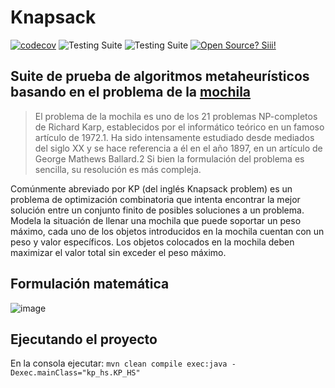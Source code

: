 # Knapsack

[![codecov](https://codecov.io/gh/dmorfav/Knapsack/branch/main/graph/badge.svg?token=NTCYS1ATLB)](https://codecov.io/gh/dmorfav/Knapsack)
![Testing Suite](https://github.com/dmorfav/knapsack/actions/workflows/build.yml/badge.svg)
![Testing Suite](https://github.com/dmorfav/knapsack/actions/workflows/qa.yml/badge.svg)
[![Open Source? Siii!](https://badgen.net/badge/Open%20Source%20%3F/Siii%21/blue?icon=github)](https://github.com/dmorfav/Knapsack)

## Suite de prueba de algoritmos metaheurísticos basando en el problema de la [mochila](https://en.wikipedia.org/wiki/Knapsack_problem)

>El problema de la mochila es uno de los 21 problemas NP-completos de Richard Karp, establecidos por el informático teórico en un famoso artículo de 1972.1. Ha sido intensamente estudiado desde mediados del siglo XX y se hace referencia a él en el año 1897, en un artículo de George Mathews Ballard.2
Si bien la formulación del problema es sencilla, su resolución es más compleja.

Comúnmente abreviado por KP (del inglés Knapsack problem) es un problema de optimización combinatoria que intenta encontrar la mejor solución entre un conjunto finito de posibles soluciones a un problema. Modela la situación de llenar una mochila que puede soportar un peso máximo, cada uno de los objetos introducidos en la mochila cuentan con un peso y valor específicos. Los objetos colocados en la mochila deben maximizar el valor total sin exceder el peso máximo.

## Formulación matemática
![image](https://user-images.githubusercontent.com/10134910/172630156-2a734b26-367c-4206-9976-a511c33a3057.png)

## Ejecutando el proyecto
En la consola ejecutar: ```mvn clean compile exec:java -Dexec.mainClass="kp_hs.KP_HS"```
